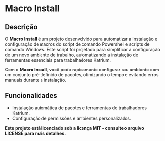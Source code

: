# Macro Install

## Descrição
O **Macro Install** é um projeto desenvolvido para automatizar a instalação e configuração de macros do script de comando Powershell e scripts de comando Windows. Este script foi projetado para simplificar a configuração de um novo ambiente de trabalho, automatizando a instalação de ferramentas essenciais para trabalhadores Katrium.

Com o **Macro Install**, você pode rapidamente configurar seu ambiente com um conjunto pré-definido de pacotes, otimizando o tempo e evitando erros manuais durante a instalação.

## Funcionalidades
- Instalação automática de pacotes e ferramentas de trabalhadores Katrium.
- Configuração de permissões e ambientes personalizados.


**Este projeto está licenciado sob a licença MIT - consulte o arquivo LICENSE para mais detalhes.**

